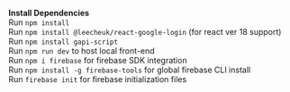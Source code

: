 **Install Dependencies**\
Run `npm install`\
Run `npm install @leecheuk/react-google-login` (for react ver 18 support)\
Run `npm install gapi-script`\
Run `npm run dev` to host local front-end\
Run `npm i firebase` for firebase SDK integration\
Run `npm install -g firebase-tools` for global firebase CLI install\
Run `firebase init` for firebase initialization files
